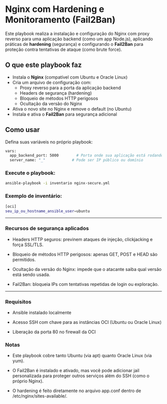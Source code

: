 # Nginx com Hardening e Monitoramento (Fail2Ban)

Este playbook realiza a instalação e configuração do Nginx com proxy reverso para uma aplicação backend (como um app Node.js), aplicando práticas de **hardening** (segurança) e configurando o **Fail2Ban** para proteção contra tentativas de ataque (como brute force).

## O que este playbook faz

- Instala o **Nginx** (compatível com Ubuntu e Oracle Linux)
- Cria um arquivo de configuração com:
  - Proxy reverso para a porta da aplicação backend
  - Headers de segurança (hardening)
  - Bloqueio de métodos HTTP perigosos
  - Ocultação da versão do Nginx
- Ativa o novo site no Nginx e remove o default (no Ubuntu)
- Instala e ativa o **Fail2Ban** para segurança adicional

## Como usar  
Defina suas variáveis no próprio playbook:

```bash
vars:
  app_backend_port: 5000        # Porta onde sua aplicação está rodando
  server_name: "_"            # Pode ser IP público ou domínio
```

### Execute o playbook:

```bash
ansible-playbook -i inventario nginx-secure.yml
```

### Exemplo de inventário:

```bash
[oci]
seu_ip_ou_hostname_ansible_user=ubuntu
```

---

### Recursos de segurança aplicados

- Headers HTTP seguros: previnem ataques de injeção, clickjacking e força SSL/TLS.

- Bloqueio de métodos HTTP perigosos: apenas GET, POST e HEAD são permitidos.

- Ocultação da versão do Nginx: impede que o atacante saiba qual versão está sendo usada.

- Fail2Ban: bloqueia IPs com tentativas repetidas de login ou exploração.

---

### Requisitos
- Ansible instalado localmente

- Acesso SSH com chave para as instâncias OCI (Ubuntu ou Oracle Linux)

- Liberação da porta 80 no firewall da OCI

### Notas
- Este playbook cobre tanto Ubuntu (via apt) quanto Oracle Linux (via yum).

- O Fail2Ban é instalado e ativado, mas você pode adicionar jail personalizada para proteger outros serviços além do SSH (como o próprio Nginx).

- O hardening é feito diretamente no arquivo app.conf dentro de /etc/nginx/sites-available/.
